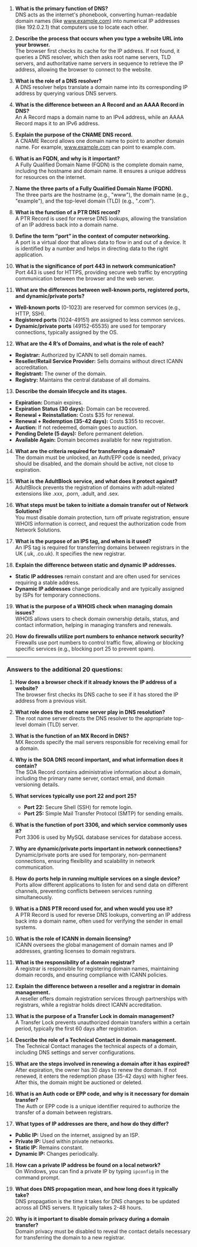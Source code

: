 
1. **What is the primary function of DNS?**  
   DNS acts as the internet's phonebook, converting human-readable domain names (like www.example.com) into numerical IP addresses (like 192.0.2.1) that computers use to locate each other.

2. **Describe the process that occurs when you type a website URL into your browser.**  
   The browser first checks its cache for the IP address. If not found, it queries a DNS resolver, which then asks root name servers, TLD servers, and authoritative name servers in sequence to retrieve the IP address, allowing the browser to connect to the website.

3. **What is the role of a DNS resolver?**  
   A DNS resolver helps translate a domain name into its corresponding IP address by querying various DNS servers.

4. **What is the difference between an A Record and an AAAA Record in DNS?**  
   An A Record maps a domain name to an IPv4 address, while an AAAA Record maps it to an IPv6 address.

5. **Explain the purpose of the CNAME DNS record.**  
   A CNAME Record allows one domain name to point to another domain name. For example, www.example.com can point to example.com.

6. **What is an FQDN, and why is it important?**  
   A Fully Qualified Domain Name (FQDN) is the complete domain name, including the hostname and domain name. It ensures a unique address for resources on the internet.

7. **Name the three parts of a Fully Qualified Domain Name (FQDN).**  
   The three parts are the hostname (e.g., "www"), the domain name (e.g., "example"), and the top-level domain (TLD) (e.g., ".com").

8. **What is the function of a PTR DNS record?**  
   A PTR Record is used for reverse DNS lookups, allowing the translation of an IP address back into a domain name.

9. **Define the term “port” in the context of computer networking.**  
   A port is a virtual door that allows data to flow in and out of a device. It is identified by a number and helps in directing data to the right application.

10. **What is the significance of port 443 in network communication?**  
   Port 443 is used for HTTPS, providing secure web traffic by encrypting communication between the browser and the web server.

11. **What are the differences between well-known ports, registered ports, and dynamic/private ports?**  
   - **Well-known ports** (0-1023) are reserved for common services (e.g., HTTP, SSH).
   - **Registered ports** (1024-49151) are assigned to less common services.
   - **Dynamic/private ports** (49152-65535) are used for temporary connections, typically assigned by the OS.

12. **What are the 4 R’s of Domains, and what is the role of each?**  
   - **Registrar:** Authorized by ICANN to sell domain names.
   - **Reseller/Retail Service Provider:** Sells domains without direct ICANN accreditation.
   - **Registrant:** The owner of the domain.
   - **Registry:** Maintains the central database of all domains.

13. **Describe the domain lifecycle and its stages.**  
   - **Expiration:** Domain expires.
   - **Expiration Status (30 days):** Domain can be recovered.
   - **Renewal + Reinstallation:** Costs $35 for renewal.
   - **Renewal + Redemption (35-42 days):** Costs $355 to recover.
   - **Auction:** If not redeemed, domain goes to auction.
   - **Pending Delete (5 days):** Before permanent deletion.
   - **Available Again:** Domain becomes available for new registration.

14. **What are the criteria required for transferring a domain?**  
   The domain must be unlocked, an Auth/EPP code is needed, privacy should be disabled, and the domain should be active, not close to expiration.

15. **What is the AdultBlock service, and what does it protect against?**  
   AdultBlock prevents the registration of domains with adult-related extensions like .xxx, .porn, .adult, and .sex.

16. **What steps must be taken to initiate a domain transfer out of Network Solutions?**  
   You must disable domain protection, turn off private registration, ensure WHOIS information is correct, and request the authorization code from Network Solutions.

17. **What is the purpose of an IPS tag, and when is it used?**  
   An IPS tag is required for transferring domains between registrars in the UK (.uk, .co.uk). It specifies the new registrar.

18. **Explain the difference between static and dynamic IP addresses.**  
   - **Static IP addresses** remain constant and are often used for services requiring a stable address.
   - **Dynamic IP addresses** change periodically and are typically assigned by ISPs for temporary connections.

19. **What is the purpose of a WHOIS check when managing domain issues?**  
   WHOIS allows users to check domain ownership details, status, and contact information, helping in managing transfers and renewals.

20. **How do firewalls utilize port numbers to enhance network security?**  
   Firewalls use port numbers to control traffic flow, allowing or blocking specific services (e.g., blocking port 25 to prevent spam).

---

### Answers to the additional 20 questions:

1. **How does a browser check if it already knows the IP address of a website?**  
   The browser first checks its DNS cache to see if it has stored the IP address from a previous visit.

2. **What role does the root name server play in DNS resolution?**  
   The root name server directs the DNS resolver to the appropriate top-level domain (TLD) server.

3. **What is the function of an MX Record in DNS?**  
   MX Records specify the mail servers responsible for receiving email for a domain.

4. **Why is the SOA DNS record important, and what information does it contain?**  
   The SOA Record contains administrative information about a domain, including the primary name server, contact email, and domain versioning details.

5. **What services typically use port 22 and port 25?**  
   - **Port 22:** Secure Shell (SSH) for remote login.
   - **Port 25:** Simple Mail Transfer Protocol (SMTP) for sending emails.

6. **What is the function of port 3306, and which service commonly uses it?**  
   Port 3306 is used by MySQL database services for database access.

7. **Why are dynamic/private ports important in network connections?**  
   Dynamic/private ports are used for temporary, non-permanent connections, ensuring flexibility and scalability in network communication.

8. **How do ports help in running multiple services on a single device?**  
   Ports allow different applications to listen for and send data on different channels, preventing conflicts between services running simultaneously.

9. **What is a DNS PTR record used for, and when would you use it?**  
   A PTR Record is used for reverse DNS lookups, converting an IP address back into a domain name, often used for verifying the sender in email systems.

10. **What is the role of ICANN in domain licensing?**  
   ICANN oversees the global management of domain names and IP addresses, granting licenses to domain registrars.

11. **What is the responsibility of a domain registrar?**  
   A registrar is responsible for registering domain names, maintaining domain records, and ensuring compliance with ICANN policies.

12. **Explain the difference between a reseller and a registrar in domain management.**  
   A reseller offers domain registration services through partnerships with registrars, while a registrar holds direct ICANN accreditation.

13. **What is the purpose of a Transfer Lock in domain management?**  
   A Transfer Lock prevents unauthorized domain transfers within a certain period, typically the first 60 days after registration.

14. **Describe the role of a Technical Contact in domain management.**  
   The Technical Contact manages the technical aspects of a domain, including DNS settings and server configurations.

15. **What are the steps involved in renewing a domain after it has expired?**  
   After expiration, the owner has 30 days to renew the domain. If not renewed, it enters the redemption phase (35-42 days) with higher fees. After this, the domain might be auctioned or deleted.

16. **What is an Auth code or EPP code, and why is it necessary for domain transfer?**  
   The Auth or EPP code is a unique identifier required to authorize the transfer of a domain between registrars.

17. **What types of IP addresses are there, and how do they differ?**  
   - **Public IP:** Used on the internet, assigned by an ISP.
   - **Private IP:** Used within private networks.
   - **Static IP:** Remains constant.
   - **Dynamic IP:** Changes periodically.

18. **How can a private IP address be found on a local network?**  
   On Windows, you can find a private IP by typing `ipconfig` in the command prompt.

19. **What does DNS propagation mean, and how long does it typically take?**  
   DNS propagation is the time it takes for DNS changes to be updated across all DNS servers. It typically takes 2-48 hours.

20. **Why is it important to disable domain privacy during a domain transfer?**  
   Domain privacy must be disabled to reveal the contact details necessary for transferring the domain to a new registrar.
